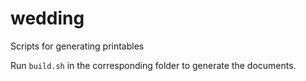 # wedding
Scripts for generating printables

Run `build.sh` in the corresponding folder to generate the documents.
